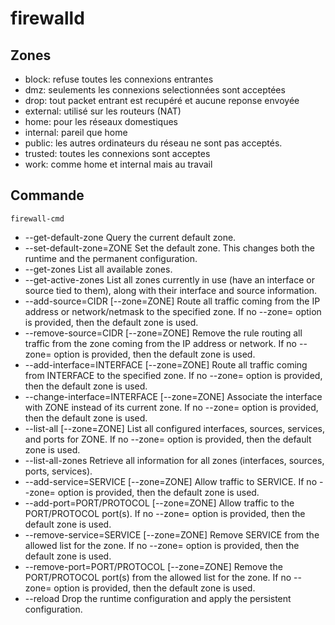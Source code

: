 # firewalld

## Zones

- block: refuse toutes les connexions entrantes
- dmz: seulements les connexions selectionnées sont acceptées
- drop: tout packet entrant est recupéré et aucune reponse envoyée
- external: utilisé sur les routeurs (NAT)
- home: pour les réseaux domestiques
- internal: pareil que home
- public: les autres ordinateurs du réseau ne sont pas acceptés.
- trusted: toutes les connexions sont acceptes
- work: comme home et internal mais au travail

## Commande

`firewall-cmd`

- --get-default-zone	Query the current default zone.
- --set-default-zone=ZONE	Set the default zone. This changes both the runtime and the permanent configuration.
- --get-zones	List all available zones.
- --get-active-zones	List all zones currently in use (have an interface or source tied to them), along with their interface and source information.
- --add-source=CIDR [--zone=ZONE]	Route all traffic coming from the IP address or network/netmask to the specified zone. If no --zone= option is provided, then the default zone is used.
- --remove-source=CIDR [--zone=ZONE]	Remove the rule routing all traffic from the zone coming from the IP address or network. If no --zone= option is provided, then the default zone is used.
- --add-interface=INTERFACE [--zone=ZONE]	Route all traffic coming from INTERFACE to the specified zone. If no --zone= option is provided, then the default zone is used.
- --change-interface=INTERFACE [--zone=ZONE]	Associate the interface with ZONE instead of its current zone. If no --zone= option is provided, then the default zone is used.
- --list-all [--zone=ZONE]	List all configured interfaces, sources, services, and ports for ZONE. If no --zone= option is provided, then the default zone is used.
- --list-all-zones	Retrieve all information for all zones (interfaces, sources, ports, services).
- --add-service=SERVICE [--zone=ZONE]	Allow traffic to SERVICE. If no --zone= option is provided, then the default zone is used.
- --add-port=PORT/PROTOCOL [--zone=ZONE]	Allow traffic to the PORT/PROTOCOL port(s). If no --zone= option is provided, then the default zone is used.
- --remove-service=SERVICE [--zone=ZONE]	Remove SERVICE from the allowed list for the zone. If no --zone= option is provided, then the default zone is used.
- --remove-port=PORT/PROTOCOL [--zone=ZONE]	Remove the PORT/PROTOCOL port(s) from the allowed list for the zone. If no --zone= option is provided, then the default zone is used.
- --reload	Drop the runtime configuration and apply the persistent configuration.